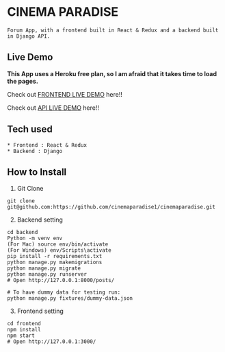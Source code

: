 # CINEMA PARADISE

```
Forum App, with a frontend built in React & Redux and a backend built in Django API.
```

## Live Demo

**This App uses a Heroku free plan, so I am afraid that it takes time to load the pages.**

Check out [FRONTEND LIVE DEMO](https://frontend-cinemaparadise.herokuapp.com/) here!!

Check out [API LIVE DEMO](https://backend-cinemaparadise.herokuapp.com/) here!!

## Tech used

```
* Frontend : React & Redux
* Backend : Django
```

## How to Install

1. Git Clone

```
git clone git@github.com:https://github.com/cinemaparadise1/cinemaparadise.git
```

2. Backend setting

```
cd backend
Python -m venv env
(For Mac) source env/bin/activate
(For Windows) env/Scripts\activate
pip install -r requirements.txt
python manage.py makemigrations
python manage.py migrate
python manage.py runserver
# Open http://127.0.0.1:8000/posts/

# To have dummy data for testing run:
python manage.py fixtures/dummy-data.json
```

3. Frontend setting

```
cd frontend
npm install
npm start
# Open http://127.0.0.1:3000/
```
